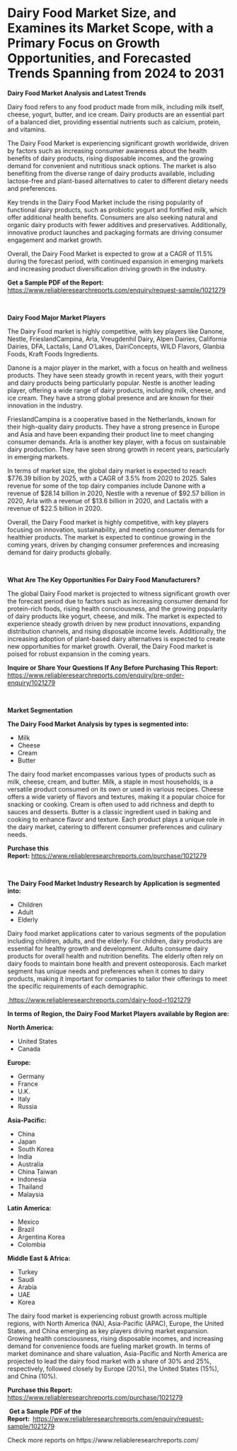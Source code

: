 <p><h1>Dairy Food Market Size, and Examines its Market Scope, with a Primary Focus on Growth Opportunities, and Forecasted Trends Spanning from 2024 to 2031</h1></p><p><strong>Dairy Food Market Analysis and Latest Trends</strong></p>
<p><p>Dairy food refers to any food product made from milk, including milk itself, cheese, yogurt, butter, and ice cream. Dairy products are an essential part of a balanced diet, providing essential nutrients such as calcium, protein, and vitamins.</p><p>The Dairy Food Market is experiencing significant growth worldwide, driven by factors such as increasing consumer awareness about the health benefits of dairy products, rising disposable incomes, and the growing demand for convenient and nutritious snack options. The market is also benefiting from the diverse range of dairy products available, including lactose-free and plant-based alternatives to cater to different dietary needs and preferences.</p><p>Key trends in the Dairy Food Market include the rising popularity of functional dairy products, such as probiotic yogurt and fortified milk, which offer additional health benefits. Consumers are also seeking natural and organic dairy products with fewer additives and preservatives. Additionally, innovative product launches and packaging formats are driving consumer engagement and market growth.</p><p>Overall, the Dairy Food Market is expected to grow at a CAGR of 11.5% during the forecast period, with continued expansion in emerging markets and increasing product diversification driving growth in the industry.</p></p>
<p><strong>Get a Sample PDF of the Report:&nbsp;</strong> <a href="https://www.reliableresearchreports.com/enquiry/request-sample/1021279">https://www.reliableresearchreports.com/enquiry/request-sample/1021279</a></p>
<p>&nbsp;</p>
<p><strong>Dairy Food Major Market Players</strong></p>
<p><p>The Dairy Food market is highly competitive, with key players like Danone, Nestle, FrieslandCampina, Arla, Vreugdenhil Dairy, Alpen Dairies, California Dairies, DFA, Lactalis, Land O’Lakes, DairiConcepts, WILD Flavors, Glanbia Foods, Kraft Foods Ingredients. </p><p>Danone is a major player in the market, with a focus on health and wellness products. They have seen steady growth in recent years, with their yogurt and dairy products being particularly popular. Nestle is another leading player, offering a wide range of dairy products, including milk, cheese, and ice cream. They have a strong global presence and are known for their innovation in the industry.</p><p>FrieslandCampina is a cooperative based in the Netherlands, known for their high-quality dairy products. They have a strong presence in Europe and Asia and have been expanding their product line to meet changing consumer demands. Arla is another key player, with a focus on sustainable dairy production. They have seen strong growth in recent years, particularly in emerging markets.</p><p>In terms of market size, the global dairy market is expected to reach $776.39 billion by 2025, with a CAGR of 3.5% from 2020 to 2025. Sales revenue for some of the top dairy companies include Danone with a revenue of $28.14 billion in 2020, Nestle with a revenue of $92.57 billion in 2020, Arla with a revenue of $13.6 billion in 2020, and Lactalis with a revenue of $22.5 billion in 2020.</p><p>Overall, the Dairy Food market is highly competitive, with key players focusing on innovation, sustainability, and meeting consumer demands for healthier products. The market is expected to continue growing in the coming years, driven by changing consumer preferences and increasing demand for dairy products globally.</p></p>
<p>&nbsp;</p>
<p><strong>What Are The Key Opportunities For Dairy Food Manufacturers?</strong></p>
<p><p>The global Dairy Food market is projected to witness significant growth over the forecast period due to factors such as increasing consumer demand for protein-rich foods, rising health consciousness, and the growing popularity of dairy products like yogurt, cheese, and milk. The market is expected to experience steady growth driven by new product innovations, expanding distribution channels, and rising disposable income levels. Additionally, the increasing adoption of plant-based dairy alternatives is expected to create new opportunities for market growth. Overall, the Dairy Food market is poised for robust expansion in the coming years.</p></p>
<p><strong>Inquire or Share Your Questions If Any Before Purchasing This Report:</strong> <a href="https://www.reliableresearchreports.com/enquiry/pre-order-enquiry/1021279">https://www.reliableresearchreports.com/enquiry/pre-order-enquiry/1021279</a></p>
<p>&nbsp;</p>
<p><strong>Market Segmentation</strong></p>
<p><strong>The Dairy Food Market Analysis by types is segmented into:</strong></p>
<p><ul><li>Milk</li><li>Cheese</li><li>Cream</li><li>Butter</li></ul></p>
<p><p>The dairy food market encompasses various types of products such as milk, cheese, cream, and butter. Milk, a staple in most households, is a versatile product consumed on its own or used in various recipes. Cheese offers a wide variety of flavors and textures, making it a popular choice for snacking or cooking. Cream is often used to add richness and depth to sauces and desserts. Butter is a classic ingredient used in baking and cooking to enhance flavor and texture. Each product plays a unique role in the dairy market, catering to different consumer preferences and culinary needs.</p></p>
<p><strong>Purchase this Report:&nbsp;</strong><a href="https://www.reliableresearchreports.com/purchase/1021279">https://www.reliableresearchreports.com/purchase/1021279</a></p>
<p>&nbsp;</p>
<p><strong>The Dairy Food Market Industry Research by Application is segmented into:</strong></p>
<p><ul><li>Children</li><li>Adult</li><li>Elderly</li></ul></p>
<p><p>Dairy food market applications cater to various segments of the population including children, adults, and the elderly. For children, dairy products are essential for healthy growth and development. Adults consume dairy products for overall health and nutrition benefits. The elderly often rely on dairy foods to maintain bone health and prevent osteoporosis. Each market segment has unique needs and preferences when it comes to dairy products, making it important for companies to tailor their offerings to meet the specific requirements of each demographic.</p></p>
<p><a href="https://www.reliableresearchreports.com/dairy-food-r1021279">&nbsp;https://www.reliableresearchreports.com/dairy-food-r1021279</a></p>
<p><strong>In terms of Region, the Dairy Food Market Players available by Region are:</strong></p>
<p>
    <p> <strong> North America: </strong>
        <ul>
            <li>United States</li>
            <li>Canada</li>
        </ul>
        </p> 
    <p> <strong> Europe: </strong>
        <ul>
            <li>Germany</li>
            <li>France</li>
            <li>U.K.</li>
            <li>Italy</li>
            <li>Russia</li>
        </ul>
        </p> 
    <p> <strong> Asia-Pacific: </strong>
        <ul>
            <li>China</li>
            <li>Japan</li>
            <li>South Korea</li>
            <li>India</li>
            <li>Australia</li>
            <li>China Taiwan</li>
            <li>Indonesia</li>
            <li>Thailand</li>
            <li>Malaysia</li>
        </ul>
        </p> 
    <p> <strong> Latin America: </strong>
        <ul>
            <li>Mexico</li>
            <li>Brazil</li>
            <li>Argentina Korea</li>
            <li>Colombia</li>
        </ul>
        </p> 
    <p> <strong> Middle East & Africa: </strong>
        <ul>
            <li>Turkey</li>
            <li>Saudi</li>
            <li>Arabia</li>
            <li>UAE</li>
            <li>Korea</li>
        </ul>
    </p>
    </p>
<p><p>The dairy food market is experiencing robust growth across multiple regions, with North America (NA), Asia-Pacific (APAC), Europe, the United States, and China emerging as key players driving market expansion. Growing health consciousness, rising disposable incomes, and increasing demand for convenience foods are fueling market growth. In terms of market dominance and share valuation, Asia-Pacific and North America are projected to lead the dairy food market with a share of 30% and 25%, respectively, followed closely by Europe (20%), the United States (15%), and China (10%).</p></p>
<p><strong>Purchase this Report: </strong><a href="https://www.reliableresearchreports.com/purchase/1021279">https://www.reliableresearchreports.com/purchase/1021279</a></p>
<p>&nbsp;<strong>Get a Sample PDF of the Report:&nbsp;&nbsp;</strong><a href="https://www.reliableresearchreports.com/enquiry/request-sample/1021279">https://www.reliableresearchreports.com/enquiry/request-sample/1021279</a></p>
<p><strong></strong></p>
<p>Check more reports on https://www.reliableresearchreports.com/</p>